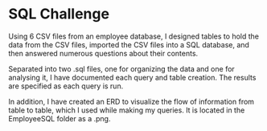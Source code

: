 # SQL Challenge

Using 6 CSV files from an employee database, I designed tables to hold the data from the CSV files, imported the CSV files into a SQL database, and then answered numerous questions about their contents. 

Separated into two .sql files, one for organizing the data and one for analysing it, I have documented each query and table creation. The results are specified as each query is run.

In addition, I have created an ERD to visualize the flow of information from table to table, which I used while making my queries. It is located in the EmployeeSQL folder as a .png.
